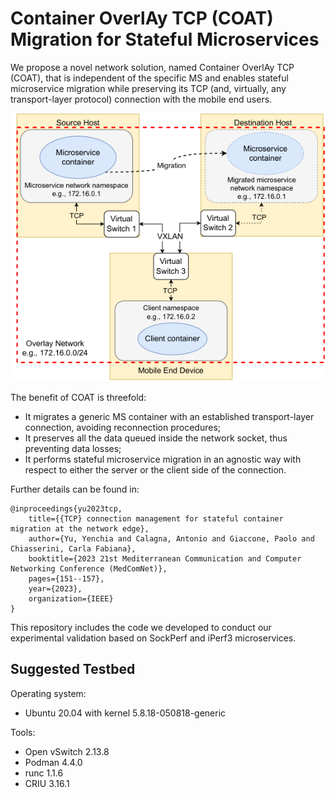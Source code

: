 # Container OverlAy TCP (COAT) Migration for Stateful Microservices

We propose a novel network solution, named Container OverlAy TCP (COAT), that is independent of the specific MS and enables stateful microservice migration while preserving its TCP (and, virtually, any transport-layer protocol) connection with the mobile end users.

![COAT architecture](./attachments/COAT_architecture.png)

The benefit of COAT is threefold: 
* It migrates a generic MS container with an established transport-layer connection, avoiding reconnection procedures;
* It preserves all the data queued inside the network socket, thus preventing data losses;
* It performs stateful microservice migration in an agnostic way with respect to either the server or the client side of the connection.

Further details can be found in:

    @inproceedings{yu2023tcp,
        title={{TCP} connection management for stateful container migration at the network edge},
        author={Yu, Yenchia and Calagna, Antonio and Giaccone, Paolo and Chiasserini, Carla Fabiana},
        booktitle={2023 21st Mediterranean Communication and Computer Networking Conference (MedComNet)},
        pages={151--157},
        year={2023},
        organization={IEEE}
    }

This repository includes the code we developed to conduct our experimental validation based on SockPerf and iPerf3 microservices.

## Suggested Testbed
Operating system:
* Ubuntu 20.04 with kernel 5.8.18-050818-generic

Tools:
* Open vSwitch 2.13.8
* Podman 4.4.0
* runc 1.1.6
* CRIU 3.16.1
